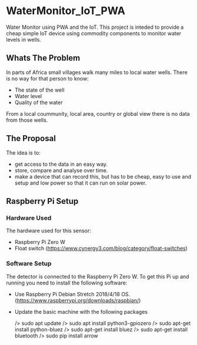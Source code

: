 # WaterMonitor_IoT_PWA
Water Monitor using PWA and the IoT. This project is inteded to provide a cheap simple IoT device using commodity components to monitor water levels in wells.
 
## Whats The Problem
In parts of Africa small villages walk many miles to local water wells. There is no way for that person to know:
* The state of the well
* Water level
* Quality of the water

From a local coummunity, local area, country or global view there is no data from those wells. 

## The Proposal
The idea is to:
* get access to the data in an easy way.
* store, compare and analyse over time.
* make a device that can record this, but has to be cheap, easy to use and setup and low power so that it can run on solar power.

## Raspberry Pi Setup

### Hardware Used
The hardware used for this sensor:
* Raspberry Pi Zero W
* Float switch (https://www.cynergy3.com/blog/category/float-switches)

### Software Setup
The detector is connected to the Raspberry Pi Zero W. To get this Pi up and running you need to install the following software:

* Use Raspberry Pi Debian Stretch 2018/4/18 OS. (https://www.raspberrypi.org/downloads/raspbian/)
* Update the basic machine with the following packages

    /> sudo apt update
    /> sudo apt install python3-gpiozero
    /> sudo apt-get install python-bluez
    /> sudo apt-get install bluez
    /> sudo  apt-get install bluetooth
    /> sudo pip install arrow

